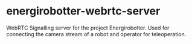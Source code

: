 # energirobotter-webrtc-server
WebRTC Signalling server for the project Energirobotter. Used for connecting the camera stream of a robot and operator for teleoperation.
